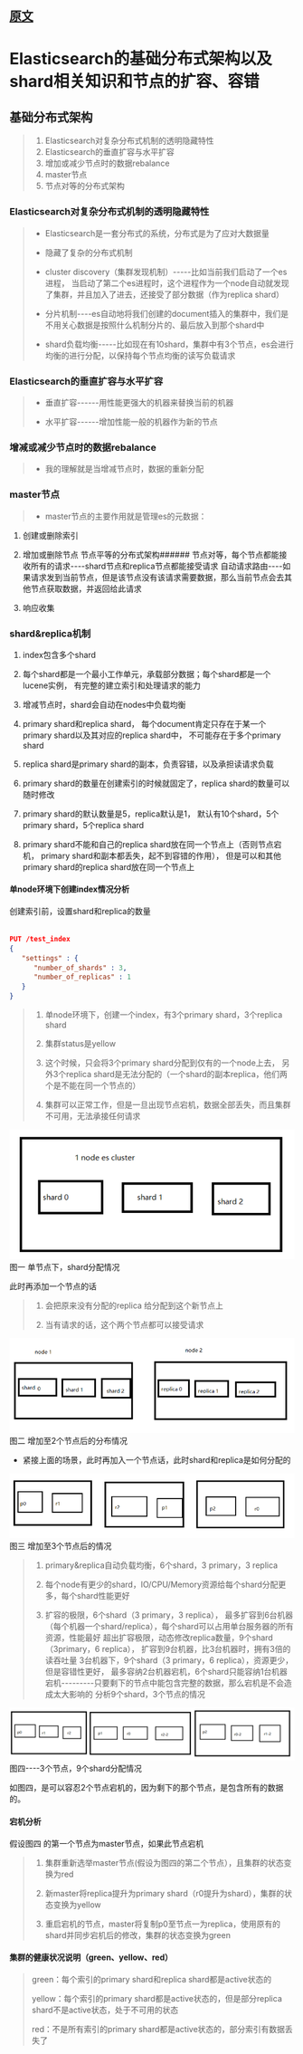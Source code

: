 

## [原文](https://www.jianshu.com/p/f4bdfda8b390)

# Elasticsearch的基础分布式架构以及shard相关知识和节点的扩容、容错

## 基础分布式架构

> 1. Elasticsearch对复杂分布式机制的透明隐藏特性
> 2. Elasticsearch的垂直扩容与水平扩容
> 3. 增加或减少节点时的数据rebalance
> 4. master节点
> 5. 节点对等的分布式架构

### Elasticsearch对复杂分布式机制的透明隐藏特性

> - Elasticsearch是一套分布式的系统，分布式是为了应对大数据量
>
> - 隐藏了复杂的分布式机制
>
> - cluster discovery（集群发现机制）-----比如当前我们启动了一个es进程，
> 当启动了第二个es进程时，这个进程作为一个node自动就发现了集群，并且加入了进去，还接受了部分数据（作为replica shard）
>
> - 分片机制----es自动地将我们创建的document插入的集群中，我们是不用关心数据是按照什么机制分片的、最后放入到那个shard中
> - shard负载均衡-----比如现在有10shard，集群中有3个节点，es会进行均衡的进行分配，以保持每个节点均衡的读写负载请求

### Elasticsearch的垂直扩容与水平扩容

> - 垂直扩容------用性能更强大的机器来替换当前的机器
>
> - 水平扩容------增加性能一般的机器作为新的节点

### 增减或减少节点时的数据rebalance

> - 我的理解就是当增减节点时，数据的重新分配

### master节点
> - master节点的主要作用就是管理es的元数据：

1. 创建或删除索引

2. 增加或删除节点
节点平等的分布式架构######
节点对等，每个节点都能接收所有的请求----shard节点和replica节点都能接受请求
自动请求路由----如果请求发到当前节点，但是该节点没有该请求需要数据，那么当前节点会去其他节点获取数据，并返回给此请求

3. 响应收集

### shard&replica机制


1. index包含多个shard

2. 每个shard都是一个最小工作单元，承载部分数据；每个shard都是一个lucene实例，
有完整的建立索引和处理请求的能力

3. 增减节点时，shard会自动在nodes中负载均衡

4. primary shard和replica shard，
每个document肯定只存在于某一个primary shard以及其对应的replica shard中，
不可能存在于多个primary shard

5. replica shard是primary shard的副本，负责容错，以及承担读请求负载

6. primary shard的数量在创建索引的时候就固定了，replica shard的数量可以随时修改

7. primary shard的默认数量是5，replica默认是1，
默认有10个shard，5个primary shard，5个replica shard

8. primary shard不能和自己的replica shard放在同一个节点上（否则节点宕机，
primary shard和副本都丢失，起不到容错的作用），
但是可以和其他primary shard的replica shard放在同一个节点上

#### 单node环境下创建index情况分析
创建索引前，设置shard和replica的数量

```json

PUT /test_index
{
   "settings" : {
      "number_of_shards" : 3,
      "number_of_replicas" : 1
   }
}

```

> 1. 单node环境下，创建一个index，有3个primary shard，3个replica shard
> 
> 2. 集群status是yellow
> 
> 3. 这个时候，只会将3个primary shard分配到仅有的一个node上去，
> 另外3个replica shard是无法分配的（一个shard的副本replica，他们两个是不能在同一个节点的）
> 
> 4. 集群可以正常工作，但是一旦出现节点宕机，数据全部丢失，而且集群不可用，无法承接任何请求

![](../images/Elasticsearch/node-shard-1.png)\
图一 单节点下，shard分配情况


此时再添加一个节点的话

> 1. 会把原来没有分配的replica 给分配到这个新节点上
> 
> 2. 当有请求的话，这个两个节点都可以接受请求

![](../images/Elasticsearch/node-shard-2.png)\
图二 增加至2个节点后的分布情况

- 紧接上面的场景，此时再加入一个节点话，此时shard和replica是如何分配的

![](../images/Elasticsearch/node-shard-3.png)\
图三 增加至3个节点后的情况

> 1. primary&replica自动负载均衡，6个shard，3 primary，3 replica
> 
> 2. 每个node有更少的shard，IO/CPU/Memory资源给每个shard分配更多，每个shard性能更好
> 
> 3. 扩容的极限，6个shard（3 primary，3 replica），
最多扩容到6台机器（每个机器一个shard/replica），每个shard可以占用单台服务器的所有资源，性能最好
超出扩容极限，动态修改replica数量，9个shard（3primary，6 replica），
扩容到9台机器，比3台机器时，拥有3倍的读吞吐量
3台机器下，9个shard（3 primary，6 replica），资源更少，但是容错性更好，
最多容纳2台机器宕机，6个shard只能容纳1台机器宕机---------只要剩下的节点中能包含完整的数据，那么宕机是不会造成太大影响的
分析9个shard，3个节点的情况

![](../images/Elasticsearch/node-shard-4.png)
图四----3个节点，9个shard分配情况

如图四，是可以容忍2个节点宕机的，因为剩下的那个节点，是包含所有的数据的。

#### 宕机分析
假设图四 的第一个节点为master节点，如果此节点宕机

>  1. 集群重新选举master节点(假设为图四的第二个节点），且集群的状态变换为red
> 
>  2. 新master将replica提升为primary shard（r0提升为shard），集群的状态变换为yellow
> 
>  3. 重启宕机的节点，master将复制p0至节点一为replica，使用原有的shard并同步宕机后的修改，集群的状态变换为green

#### 集群的健康状况说明（green、yellow、red）

> green：每个索引的primary shard和replica shard都是active状态的
> 
> yellow：每个索引的primary shard都是active状态的，但是部分replica shard不是active状态，处于不可用的状态
> 
> red：不是所有索引的primary shard都是active状态的，部分索引有数据丢失了

 